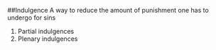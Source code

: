 ##Indulgence
A way to reduce the amount of punishment one has to undergo for sins
1. Partial indulgences
1. Plenary indulgences
